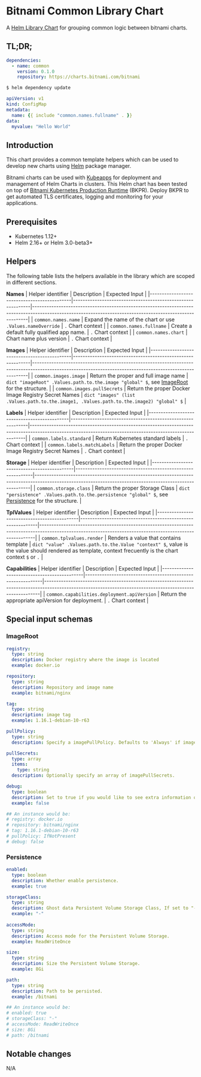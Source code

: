 # Bitnami Common Library Chart

A [Helm Library Chart](https://helm.sh/docs/topics/library_charts/#helm) for grouping common logic between bitnami charts.

## TL;DR;

```yaml
dependencies:
  - name: common
    version: 0.1.0
    repository: https://charts.bitnami.com/bitnami
```

```bash
$ helm dependency update
```

```yaml
apiVersion: v1
kind: ConfigMap
metadata:
  name: {{ include "common.names.fullname" . }}
data:
  myvalue: "Hello World"
```

## Introduction

This chart provides a common template helpers which can be used to develop new charts using [Helm](https://helm.sh) package manager.

Bitnami charts can be used with [Kubeapps](https://kubeapps.com/) for deployment and management of Helm Charts in clusters. This Helm chart has been tested on top of [Bitnami Kubernetes Production Runtime](https://kubeprod.io/) (BKPR). Deploy BKPR to get automated TLS certificates, logging and monitoring for your applications.

## Prerequisites

- Kubernetes 1.12+
- Helm 2.16+ or Helm 3.0-beta3+

## Helpers

The following table lists the helpers available in the library which are scoped in different sections.

**Names**
| Helper identifier                           | Description                                                | Expected Input                                                                                                                                           |
|---------------------------------------------|------------------------------------------------------------|----------------------------------------------------------------------------------------------------------------------------------------------------------|
| `common.names.name`                         | Expand the name of the chart or use `.Values.nameOverride` | `.` Chart context                                                                                                                                        |
| `common.names.fullname`                     | Create a default fully qualified app name.                 | `.` Chart context                                                                                                                                        |
| `common.names.chart`                        | Chart name plus version                                    | `.` Chart context                                                                                                                                        |

**Images**
| Helper identifier                           | Description                                                | Expected Input                                                                                                                                           |
|---------------------------------------------|------------------------------------------------------------|----------------------------------------------------------------------------------------------------------------------------------------------------------|
| `common.images.image`                       | Return the proper and full image name                      | `dict "imageRoot" .Values.path.to.the.image "global" $`, see [ImageRoot](#imageRoot) for the structure.                                                  |
| `common.images.pullSecrets`                 | Return the proper Docker Image Registry Secret Names       | `dict "images" (list .Values.path.to.the.image1, .Values.path.to.the.image2) "global" $`                                                                 |

**Labels**
| Helper identifier                           | Description                                                | Expected Input                                                                                                                                           |
|---------------------------------------------|------------------------------------------------------------|----------------------------------------------------------------------------------------------------------------------------------------------------------|
| `common.labels.standard`                    | Return Kubernetes standard labels                          | `.` Chart context                                                                                                                                        |
| `common.labels.matchLabels`                 | Return the proper Docker Image Registry Secret Names       | `.` Chart context                                                                                                                                        |

**Storage**
| Helper identifier                           | Description                                                | Expected Input                                                                                                                                           |
|---------------------------------------------|------------------------------------------------------------|----------------------------------------------------------------------------------------------------------------------------------------------------------|
| `common.storage.class`                      | Return the proper Storage Class                            | `dict "persistence" .Values.path.to.the.persistence "global" $`, see [Persistence](#persistence) for the structure.                                      |

**TplValues**
| Helper identifier                           | Description                                                | Expected Input                                                                                                                                           |
|---------------------------------------------|------------------------------------------------------------|----------------------------------------------------------------------------------------------------------------------------------------------------------|
| `common.tplvalues.render`                   | Renders a value that contains template                     | `dict "value" .Values.path.to.the.Value "context" $`, value is the value should rendered as template, context frecuently is the chart context `$` or `.` |

**Capabilities**
| Helper identifier                           | Description                                                | Expected Input                                                                                                                                           |
|---------------------------------------------|------------------------------------------------------------|----------------------------------------------------------------------------------------------------------------------------------------------------------|
| `common.capabilities.deployment.apiVersion` | Return the appropriate apiVersion for deployment.          | `.` Chart context                                                                                                                                        |

## Special input schemas

### ImageRoot

```yaml
registry: 
  type: string
  description: Docker registry where the image is located
  example: docker.io

repository:
  type: string
  description: Repository and image name
  example: bitnami/nginx

tag:
  type: string
  description: image tag
  example: 1.16.1-debian-10-r63

pullPolicy:
  type: string
  description: Specify a imagePullPolicy. Defaults to 'Always' if image tag is 'latest', else set to 'IfNotPresent'

pullSecrets:
  type: array
  items:
    type: string
  description: Optionally specify an array of imagePullSecrets.

debug:
  type: boolean
  description: Set to true if you would like to see extra information on logs
  example: false

## An instance would be:
# registry: docker.io
# repository: bitnami/nginx
# tag: 1.16.1-debian-10-r63
# pullPolicy: IfNotPresent
# debug: false
```

### Persistence

```yaml
enabled:
  type: boolean
  description: Whether enable persistence.
  example: true

storageClass:
  type: string
  description: Ghost data Persistent Volume Storage Class, If set to "-", storageClassName: "" which disables dynamic provisioning.
  example: "-"
 
accessMode:
  type: string
  description: Access mode for the Persistent Volume Storage.
  example: ReadWriteOnce

size:
  type: string
  description: Size the Persistent Volume Storage.
  example: 8Gi

path:
  type: string
  description: Path to be persisted.
  example: /bitnami

## An instance would be:
# enabled: true
# storageClass: "-"
# accessMode: ReadWriteOnce
# size: 8Gi
# path: /bitnami
```

## Notable changes

N/A
